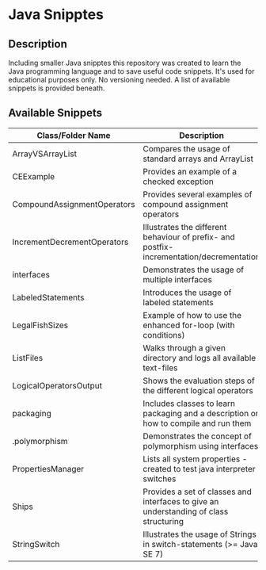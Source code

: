 # Java Snipptes #
## Description ##
Including smaller Java snipptes this repository was created to learn the Java programming language and to save useful code snippets. It's used for educational purposes only. No versioning needed. A list of available snippets is provided beneath.

## Available Snippets ##
| Class/Folder Name | Description |
|------------|-------------|
| ArrayVSArrayList | Compares the usage of standard arrays and ArrayList |
| CEExample | Provides an example of a checked exception |
| CompoundAssignmentOperators | Provides several examples of compound assignment operators |
| IncrementDecrementOperators | Illustrates the different behaviour of prefix- and postfix-incrementation/decrementation |
| interfaces | Demonstrates the usage of multiple interfaces |
| LabeledStatements | Introduces the usage of labeled statements |
| LegalFishSizes | Example of how to use the enhanced for-loop (with conditions) |
| ListFiles | Walks through a given directory and logs all available text-files |
| LogicalOperatorsOutput | Shows the evaluation steps of the different logical operators |
| packaging | Includes classes to learn packaging and a description on how to compile and run them |
|.polymorphism | Demonstrates the concept of polymorphism using interfaces |
| PropertiesManager | Lists all system properties - created to test java interpreter switches |
| Ships | Provides a set of classes and interfaces to give an understanding of class structuring |
| StringSwitch | Illustrates the usage of Strings in switch-statements (>= Java SE 7) |
